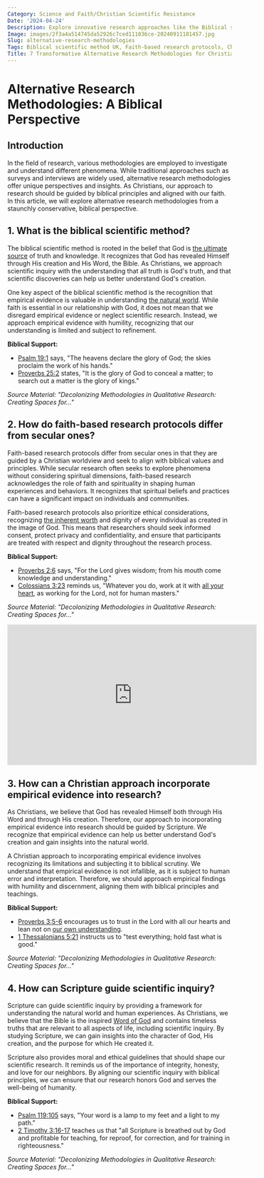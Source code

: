 ```yaml
---
Category: Science and Faith/Christian Scientific Resistance
Date: '2024-04-24'
Description: Explore innovative research approaches like the Biblical scientific method UK & Scripture-guided scientific inquiry in this article on alternative research methodologies. Discover how faith-based research protocols and a Christian approach to empirical evidence shape theistic science methodology.
Image: images/2f3a4a514745da52926c7ced111036ce-20240911181457.jpg
Slug: alternative-research-methodologies
Tags: Biblical scientific method UK, Faith-based research protocols, Christian approach empirical evidence, Scripture-guided scientific inquiry, Theistic science methodology
Title: 7 Transformative Alternative Research Methodologies for Christian Scholars
---
```


# Alternative Research Methodologies: A Biblical Perspective

## Introduction
In the field of research, various methodologies are employed to investigate and understand different phenomena. While traditional approaches such as surveys and interviews are widely used, alternative research methodologies offer unique perspectives and insights. As Christians, our approach to research should be guided by biblical principles and aligned with our faith. In this article, we will explore alternative research methodologies from a staunchly conservative, biblical perspective.

## 1. What is the biblical scientific method?

The biblical scientific method is rooted in the belief that God is [the ultimate source](/teacher-training) of truth and knowledge. It recognizes that God has revealed Himself through His creation and His Word, the Bible. As Christians, we approach scientific inquiry with the understanding that all truth is God's truth, and that scientific discoveries can help us better understand God's creation.

One key aspect of the biblical scientific method is the recognition that empirical evidence is valuable in understanding [the natural world](/reconciling-bible-and-science). While faith is essential in our relationship with God, it does not mean that we disregard empirical evidence or neglect scientific research. Instead, we approach empirical evidence with humility, recognizing that our understanding is limited and subject to refinement.

**Biblical Support:**
- [Psalm 19:1](https://www.bibleref.com/Psalm/19/Psalm-19-1.html) says, "The heavens declare the glory of God; the skies proclaim the work of his hands."
- [Proverbs 25:2](https://www.bibleref.com/Proverbs/25/Proverbs-25-2.html) states, "It is the glory of God to conceal a matter; to search out a matter is the glory of kings."

*Source Material: "Decolonizing Methodologies in Qualitative Research: Creating Spaces for..."*

## 2. How do faith-based research protocols differ from secular ones?

Faith-based research protocols differ from secular ones in that they are guided by a Christian worldview and seek to align with biblical values and principles. While secular research often seeks to explore phenomena without considering spiritual dimensions, faith-based research acknowledges the role of faith and spirituality in shaping human experiences and behaviors. It recognizes that spiritual beliefs and practices can have a significant impact on individuals and communities.

Faith-based research protocols also prioritize ethical considerations, recognizing [the inherent worth](/genetic-evidence-challenges) and dignity of every individual as created in the image of God. This means that researchers should seek informed consent, protect privacy and confidentiality, and ensure that participants are treated with respect and dignity throughout the research process.

**Biblical Support:**
- [Proverbs 2:6](https://www.bibleref.com/Proverbs/2/Proverbs-2-6.html) says, "For the Lord gives wisdom; from his mouth come knowledge and understanding."
- [Colossians 3:23](https://www.bibleref.com/Colossians/3/Colossians-3-23.html) reminds us, "Whatever you do, work at it with [all your heart](/powerful-prayer-for-christian-new-beginnings-find-hope-and-renewal), as working for the Lord, not for human masters."

*Source Material: "Decolonizing Methodologies in Qualitative Research: Creating Spaces for..."*


<iframe width="560" height="315" src="https://www.youtube.com/embed/1lJU3Psz-ew" frameborder="0" allow="autoplay; encrypted-media" allowfullscreen></iframe>


## 3. How can a Christian approach incorporate empirical evidence into research?

As Christians, we believe that God has revealed Himself both through His Word and through His creation. Therefore, our approach to incorporating empirical evidence into research should be guided by Scripture. We recognize that empirical evidence can help us better understand God's creation and gain insights into the natural world.

A Christian approach to incorporating empirical evidence involves recognizing its limitations and subjecting it to biblical scrutiny. We understand that empirical evidence is not infallible, as it is subject to human error and interpretation. Therefore, we should approach empirical findings with humility and discernment, aligning them with biblical principles and teachings.

**Biblical Support:**
- [Proverbs 3:5-6](https://www.bibleref.com/Proverbs/3/Proverbs-3-5.html) encourages us to trust in the Lord with all our hearts and lean not on [our own understanding](/5-powerful-prayers-for-trust-in-god-strengthen-your-faith-today).
- [1 Thessalonians 5:21](https://www.bibleref.com/1-Thessalonians/5/1-Thessalonians-5-21.html) instructs us to "test everything; hold fast what is good."

*Source Material: "Decolonizing Methodologies in Qualitative Research: Creating Spaces for..."*

## 4. How can Scripture guide scientific inquiry?

Scripture can guide scientific inquiry by providing a framework for understanding the natural world and human experiences. As Christians, we believe that the Bible is the inspired [Word of God](/top-50-spiritual-weapons-for-warfare-a-biblical-guide-for-christian-warriors) and contains timeless truths that are relevant to all aspects of life, including scientific inquiry. By studying Scripture, we can gain insights into the character of God, His creation, and the purpose for which He created it.

Scripture also provides moral and ethical guidelines that should shape our scientific research. It reminds us of the importance of integrity, honesty, and love for our neighbors. By aligning our scientific inquiry with biblical principles, we can ensure that our research honors God and serves the well-being of humanity.

**Biblical Support:**
- [Psalm 119:105](https://www.bibleref.com/Psalm/119/Psalm-119-105.html) says, "Your word is a lamp to my feet and a light to my path."
- [2 Timothy 3:16-17](https://www.bibleref.com/2-Timothy/3/2-Timothy-3-16.html) teaches us that "all Scripture is breathed out by God and profitable for teaching, for reproof, for correction, and for training in righteousness."

*Source Material: "Decolonizing Methodologies in Qualitative Research: Creating Spaces for..."*